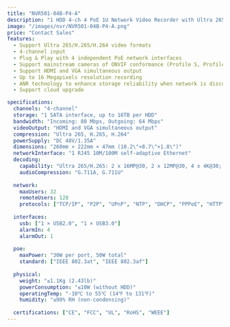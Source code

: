 ```yaml
---
title: "NVR501-04B-P4-A"
description: "1 HDD 4-ch 4 PoE 1U Network Video Recorder with Ultra 265/H.265/H.264 support, 4 independent PoE interfaces, and up to 16MP resolution recording"
image: "/images/nvr/NVR501-04B-P4-A.png"
price: "Contact Sales"
features:
  - Support Ultra 265/H.265/H.264 video formats
  - 4-channel input
  - Plug & Play with 4 independent PoE network interfaces
  - Support mainstream cameras of ONVIF conformance (Profile S, Profile G, Profile T) and RTSP protocols
  - Support HDMI and VGA simultaneous output
  - Up to 16 Megapixels resolution recording
  - ANR technology to enhance storage reliability when network is disconnected
  - Support cloud upgrade

specifications:
  channels: "4-channel"
  storage: "1 SATA interface, up to 16TB per HDD"
  bandwidth: "Incoming: 80 Mbps, Outgoing: 64 Mbps"
  videoOutput: "HDMI and VGA simultaneous output"
  compression: "Ultra 265, H.265, H.264"
  powerSupply: "DC 48V/1.35A"
  dimensions: "260mm × 222mm × 47mm (10.2\"×8.7\"×1.8\")"
  networkInterface: "1 RJ45 10M/100M self-adaptive Ethernet"
  decoding:
    capability: "Ultra 265/H.265: 2 x 16MP@30, 2 x 12MP@30, 4 x 4K@30; H.264: 2 x 16MP(4800×2688)@30, 2 x 12MP@30, 2 x 4K@30, 4 x 5MP@30"
    audioCompression: "G.711A, G.711U"
  
  network:
    maxUsers: 32
    remoteUsers: 128
    protocols: ["TCP/IP", "P2P", "UPnP", "NTP", "DHCP", "PPPoE", "HTTP", "HTTPS", "DNS", "DDNS", "SNMP", "SMTP", "RTSP", "IPv6"]
  
  interfaces:
    usb: ["1 × USB2.0", "1 × USB3.0"]
    alarmIn: 4
    alarmOut: 1
  
  poe:
    maxPower: "30W per port, 50W total"
    standard: ["IEEE 802.3at", "IEEE 802.3af"]
  
  physical:
    weight: "≤1.1Kg (2.43lb)"
    powerConsumption: "≤10W (without HDD)"
    operatingTemp: "-10℃ to 55℃ (14℉ to 131℉)"
    humidity: "≤90% RH (non-condensing)"
  
  certifications: ["CE", "FCC", "UL", "RoHS", "WEEE"]
---
```

